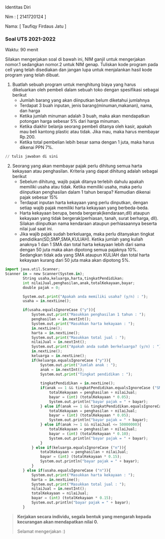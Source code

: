 Identitas Diri

Nim : [ 2141720124 ]

Nama: [ Taufiqy Firdaus Jatu ]

### Soal UTS 2021-2022
Waktu: 90 menit

Silakan mengerjakan soal di bawah ini, NIM ganjil untuk mengerjakan nomor.1 sedangkan nomor.2 untuk NIM genap. Tuliskan
kode program pada cell yang telah disediakan dan jangan lupa untuk menjalankan hasil kode program yang telah dibuat.

1. Buatlah sebuah program untuk menghitung biaya yang harus dikeluarkan oleh pembeli dalam sebuah toko dengan spesifikasi sebagai berikut
    + Jumlah barang yang akan diinputkan belum diketahui jumlahnya
    + Terdapat 3 buah inputan, jenis barang(minuman,makanan), nama, dan harga
    + Ketika jumlah minuman adalah 3 buah, maka akan mendapatkan potongan harga sebesar 5% dari harga minuman.
    + Ketika diakhir belanja seorang pembeli ditanya oleh kasir, apakah mau beli kantong plastic atau tidak. Jika mau, maka harus membayar Rp.200.
    + Ketika total pembelian lebih besar sama dengan 1 juta, maka harus dikenai PPN 7%.


```python
// tulis jawaban di sini
```

2.	Seorang yang akan membayar pajak perlu dihitung semua harta kekayaan atau penghasilan. Kriteria yang dapat dihitung adalah sebagai berikut
    + Sebelum dihitung, wajib pajak ditanya terlebih dahulu apakah memiliki usaha atau tidak. Ketika memiliki usaha, maka perlu diinputkan penghasilan dalam 1 tahun berapa? Kemudian dikenai pajak sebesar 15%
    + Terdapat inputan harta kekayaan yang perlu dinputkan, dengan setiap wajib pajak memiliki harta kekayaan yang berbeda-beda.
    + Harta kekayaan berupa, benda bergerak(kendaraan,dll) ataupun kekayaan yang tidak bergerak(perhiasan, tanah, surat berharga, dll). Silakan diinputkan nama kendaraan ataupun perhiasaannya beserta nilai jual saat ini.
    + Jika wajib pajak sudah berkeluarga, maka perlu ditanyakan tingkat pendidikan(SD,SMP,SMA,KULIAH). Ketika jumlah yang kuliah anaknya 1 dan 1 SMA dan total harta kekayaan lebih dari sama dengan 50 juta maka akan dipotong semua pajaknya 10%. Sedangkan tidak ada yang SMA ataupun KULIAH dan total harta kekayaan kurang dari 50 juta maka akan dipotong 5%.


```python
import java.util.Scanner;
Scanner in = new Scanner(System.in);
        String usaha,keluarga,harta,tingkatPendidikan;
        int nilaiJual,penghasilan,anak,totalKekayaan,bayar;
        double pajak = 0;

        System.out.print("Apakah anda memiliki usaha? (y/n) : ");
        usaha = in.nextLine();

        if(usaha.equalsIgnoreCase ("y")){
            System.out.print("Masukkan penghasilan 1 tahun : ");
            penghasilan = in.nextInt();
            System.out.print("Masukkan harta kekayaan : ");
            in.nextLine();
            harta = in.nextLine();
            System.out.print("Masukkan total jual : ");
            nilaiJual = in.nextInt();
            System.out.print("Apakah anda sudah berkeluarga? (y/n) : ");
            in.nextLine();
            keluarga = in.nextLine();
            if(keluarga.equalsIgnoreCase ("y")){
                System.out.print("Jumlah anak : ");
                anak = in.nextInt();
                System.out.print("Tingkat pendidikan : ");
                
                tingkatPendidikan = in.nextLine();
                if(anak == 1 && tingkatPendidikan.equalsIgnoreCase ("SMA") && nilaiJual >= 50000000){
                    totalKekayaan = penghasilan + nilaiJual;
                    bayar = (int) (totalKekayaan * 0.05);
                    System.out.println("bayar pajak = " + bayar);
                } else if(anak == 1 && tingkatPendidikan.equalsIgnoreCase ("kuliah") && nilaiJual >= 50000000){
                    totalKekayaan = penghasilan + nilaiJual;
                    bayar = (int) (totalKekayaan * 0.05);
                    System.out.println("bayar pajak = " + bayar);
                } else if(anak >= 1 && nilaiJual <= 50000000){
                    totalKekayaan = penghasilan + nilaiJual;
                    bayar = (int) (totalKekayaan * 0.10);
                    System.out.println("bayar pajak = " + bayar);
                } 
            } else if(keluarga.equalsIgnoreCase ("n")){
                totalKekayaan = penghasilan + nilaiJual;
                bayar = (int) (totalKekayaan * 0.15);
                System.out.println("bayar pajak = " + bayar);
            }
        } else if(usaha.equalsIgnoreCase ("n")){
            System.out.print("Masukkan harta kekayaan : ");
            harta = in.nextLine();
            System.out.print("Masukkan total jual : ");
            nilaiJual = in.nextInt();
            totalKekayaan = nilaiJual;
            bayar = (int) (totalKekayaan * 0.15);
            System.out.println("bayar pajak = " + bayar);
        }
```


> **Kerjakan secara individu, segala bentuk yang mengarah kepada kecurangan akan mendapatkan nilai 0.**
>
> Selamat mengerjakan :)

